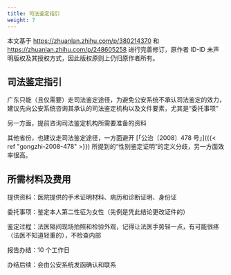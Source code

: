 ```yaml
---
title: 司法鉴定指引
weight: 7
---
```


本文基于 <https://zhuanlan.zhihu.com/p/380214370> 和 <https://zhuanlan.zhihu.com/p/248605258> 进行完善修订，原作者 ID-ID 未声明版权及其授权方式，因此版权原则上仍归原作者所有。

## 司法鉴定指引

广东只能（且仅需要）走司法鉴定途径，为避免公安系统不承认司法鉴定的效力，建议先向公安系统咨询其承认的司法鉴定机构以及文件要素，尤其是“委托事项”

另一方面，提前咨询司法鉴定机构所需要准备的资料

其他省份，也建议走司法鉴定途径，一方面避开 [「公治〔2008〕478 号」]({{< ref "gongzhi-2008-478" >}}) 所提到的“性别鉴定证明”的定义分歧，另一方面效率很高。

## 所需材料及费用

提供资料：医院提供的手术证明材料、病历和诊断证明、身份证

委托事项：鉴定本人第二性征为女性（先例是凭此结论更改证件的）

鉴定过程：法医隔间现场拍照和检验外观，记得让法医手势轻一点，有可能很疼（法医不知道轻重的），不检查内部

报告办结：10 个工作日

办结后续：会由公安系统发函确认和联系
